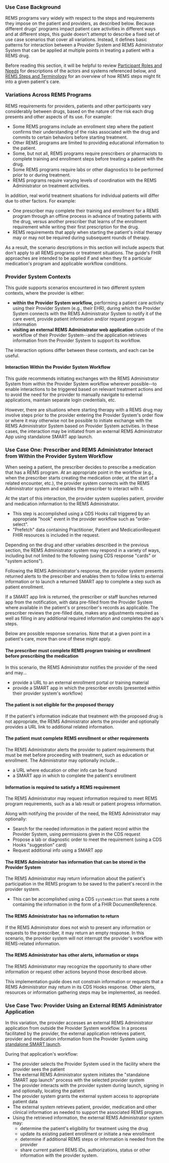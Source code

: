 ### Use Case Background

REMS programs vary widely with respect to the steps and requirements they impose on the patient and providers, as described below. Because different drugs' programs impact patient care activities in different ways and at different steps, this guide doesn't attempt to describe a fixed set of use case scenarios that cover all variations. Instead, it defines basic patterns for interaction between a Provider System and REMS Administrator System that can be applied at multiple points in treating a patient with a REMS drug.

Before reading this section, it will be helpful to review [Participant Roles and Needs](roles.html) for descriptions of the actors and systems referenced below, and [REMS Steps and Terminology](process.html) for an overview of how REMS steps might fit into a given patient's care.

<p></p>

### Variations Across REMS Programs
REMS requirements for providers, patients and other participants vary considerably between drugs, based on the nature of the risk each drug presents and other aspects of its use. For example:
- Some REMS programs include an enrollment step where the patient confirms their understanding of the risks associated with the drug and commits to certain behaviors before starting treatment. 
- Other REMS programs are limited to providing educational information to the patient. 
- Some, but not all, REMS programs require prescribers or pharmacists to complete training and enrollment steps before treating a patient with the drug.
- Some REMS programs require labs or other diagnostics to be performed prior to or during treatment.
- REMS programs require varying levels of coordination with the REMS Administrator on treatment activities.

In addition, real world treatment situations for individual patients will differ due to other factors. For example: 
- One prescriber may complete their training and enrollment for a REMS program through an offline process in advance of treating patients with the drug, versus another prescriber that learns of the enrollment requirement while writing their first prescription for the drug.
- REMS requirements that apply when starting the patient's initial therapy may or may not be required during subsequent rounds of therapy.

As a result, the scenario descriptions in this section will include aspects that don't apply to all REMS programs or treatment situations. The guide's FHIR approaches are intended to be applied if and when they fit a particular medication's program and applicable workflow conditions.

<p></p>

### Provider System Contexts
This guide supports scenarios encountered in two different system contexts, where the provider is either:
- **within the Provider System workflow,** performing a patient care activity using their Provider System (e.g., their EHR), during which the Provider System connects with the REMS Administrator System to notify it of the care event, provide patient information and/or request program information
- **visiting an external REMS Administrator web application** outside of the workflow of their Provider System--and the application retrieves information from the Provider System to support its workflow.

The interaction options differ between these contexts, and each can be useful.

<p></p>

#### Interaction Within the Provider System Workflow
This guide recommends initiating exchanges with the REMS Administrator System from within the Provider System workflow wherever possible--to enable interactions to be triggered based on relevant treatment actions and to avoid the need for the provider to manually navigate to external applications, maintain separate login credentials, etc. 

However, there are situations where starting therapy with a REMS drug may involve steps prior to the provider entering the Provider System's order flow or where it may otherwise not be possible to initiate exchange with the REMS Administrator System based on Provider System activities. In these cases, the interaction may be initiated from an external REMS Administrator App using standalone SMART app launch.

<p></p>

### Use Case One: Prescriber and REMS Administrator Interact from Within the Provider System Workflow
When seeing a patient, the prescriber decides to prescribe a medication that has a REMS program. At an appropriate point in the workflow (e.g., when the prescriber starts creating the medication order, at the start of a related encounter, etc.), the provider system connects with the REMS Administrator system and enables the prescriber to interact with it. 

At the start of this interaction, the provider system supplies patient, provider and medication information to the REMS Administrator. 
- This step is accomplished using a CDS Hooks call triggered by an appropriate "hook" event in the provider workflow such as "order-select". 
- "Prefetch" data containing Practitioner, Patient and MedicationRequest FHIR resources is included in the request.

<p></p>

Depending on the drug and other variables described in the previous section, the REMS Administrator system may respond in a variety of ways, including but not limited to the following (using CDS response "cards" or "system actions").

<p></p>

Following the REMS Administrator's response, the provider system presents returned alerts to the prescriber and enables them to follow links to external information or to launch a returned SMART app to complete a step such as patient enrollment.

If a SMART app link is returned, the prescriber or staff launches returned app from the notification, with data pre-filled from the Provider System where available in the patient's or prescriber's records as applicable. The prescriber reviews the pre-filled data, makes any adjustments required as well as filling in any additional required information and completes the app's steps.

Below are possible response scenarios. Note that at a given point in a patient's care, more than one of these might apply. 

<p></p>

#### The prescriber must complete REMS program training or enrollment before prescribing the medication

In this scenario, the REMS Administrator notifies the provider of the need and may...

  - provide a URL to an external enrollment portal or training material
  - provide a SMART app in which the prescriber enrolls (presented within their provider system's workflow)
    
#### The patient is not eligible for the proposed therapy

If the patient's information indicate that treatment with the proposed drug is not appropriate, the REMS Administrator alerts the provider and optionally provides a URL link to additional related information.

####  The patient must complete REMS enrollment or other requirements

The REMS Administrator alerts the provider to patient requirements that must be met before proceeding with treatment, such as education or enrollment. The Administrator may optionally include...
  - a URL where education or other info can be found
  - a SMART app in which to complete the patient's enrollment

#### Information is required to satisfy a REMS requirement

The REMS Administrator may request information required to meet REMS program requirements, such as a lab result or patient progress information.

Along with notifying the provider of the need, the REMS Administrator may optionally:

  - Search for the needed information in the patient record within the Provider System, using permissions given in the CDS request
  - Propose a lab or diagnostic order to meet the requirement (using a CDS Hooks "suggestion" card)
  - Request additional info using a SMART app

#### The REMS Administrator has information that can be stored in the Provider System

The REMS Administrator may return information about the patient's participation in the REMS program to be saved to the patient's record in the provider system. 

- This can be accomplished using a CDS `systemAction` that saves a note containing the information in the form of a FHIR DocumentReference.

#### The REMS Administrator has no information to return
If the REMS Administrator does not wish to present any information or requests to the prescriber, it may return an empty response. In this scenario, the provider system will not interrupt the provider's workflow with REMS-related information.

#### The REMS Administrator has other alerts, information or steps

The REMS Administrator may recognize the opportunity to share other information or request other actions beyond those described above.

This implementation guide does not constrain information or requests that a REMS Administrator may return in its CDS Hooks response. Other alerts, resources or information gathering steps may be implemented, as needed.

<p></p>

### Use Case Two: Provider Using an External REMS Administrator Application

In this variation, the provider accesses an external REMS Administrator application from outside the Provider System workflow. In a process facilitated by the provider, the external application retrieves patient, provider and medication information from the Provider System using [standalone SMART launch](https://hl7.org/fhir/smart-app-launch/STU2.1/app-launch.html#launch-app-standalone-launch).

During that application's workflow:
- The provider selects the Provider System used in the facility where the provider sees the patient
- The external REMS Administrator system initiates the "standalone SMART app launch" process with the selected provider system
- The provider interacts with the provider system during launch, signing in and optionally, locating the patient 
- The provider system grants the external system access to appropriate patient data
- The external system retrieves patient, provider, medication and other clinical information as needed to support the associated REMS program.
 - Using the retrieved information, the external REMS Administrator system may:
   - determine the patient's eligibility for treatment using the drug
   - update its existing patient enrollment or initiate a new enrollment
   - determine if additional REMS steps or information is needed from the provider
   - share current patient REMS IDs, authorizations, status or other information with the provider system.

<p></p>
<p></p>
